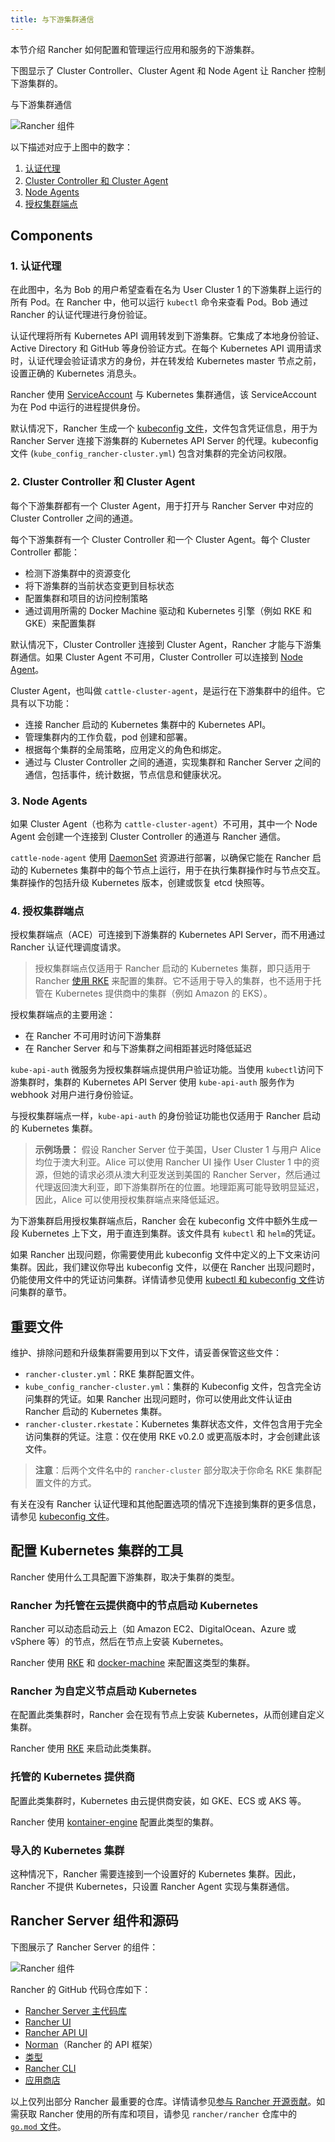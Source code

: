 ```yaml
---
title: 与下游集群通信
---
```


本节介绍 Rancher 如何配置和管理运行应用和服务的下游集群。

下图显示了 Cluster Controller、Cluster Agent 和 Node Agent 让 Rancher 控制下游集群的。

<figcaption>与下游集群通信</figcaption>

![Rancher 组件](/img/rancher-architecture-cluster-controller.svg)

以下描述对应于上图中的数字：

1. [认证代理](#1-认证代理)
2. [Cluster Controller 和 Cluster Agent](#2-cluster-controller-和-cluster-agent)
3. [Node Agents](#3-node-agents)
4. [授权集群端点](#4-授权集群端点)

## Components

### 1. 认证代理

在此图中，名为 Bob 的用户希望查看在名为 User Cluster 1 的下游集群上运行的所有 Pod。在 Rancher 中，他可以运行 `kubectl` 命令来查看
Pod。Bob 通过 Rancher 的认证代理进行身份验证。

认证代理将所有 Kubernetes API 调用转发到下游集群。它集成了本地身份验证、Active Directory 和 GitHub 等身份验证方式。在每个 Kubernetes API 调用请求时，认证代理会验证请求方的身份，并在转发给 Kubernetes master 节点之前，设置正确的 Kubernetes 消息头。

Rancher 使用 [ServiceAccount](https://kubernetes.io/docs/tasks/configure-pod-container/configure-service-account/) 与 Kubernetes 集群通信，该 ServiceAccount 为在 Pod 中运行的进程提供身份。

默认情况下，Rancher 生成一个 [kubeconfig 文件](../../how-to-guides/new-user-guides/manage-clusters/access-clusters/use-kubectl-and-kubeconfig.md)，文件包含凭证信息，用于为 Rancher Server 连接下游集群的 Kubernetes API Server 的代理。kubeconfig 文件 (`kube_config_rancher-cluster.yml`) 包含对集群的完全访问权限。

### 2. Cluster Controller 和 Cluster Agent

每个下游集群都有一个 Cluster Agent，用于打开与 Rancher Server 中对应的 Cluster Controller 之间的通道。

每个下游集群有一个 Cluster Controller 和一个 Cluster Agent。每个 Cluster Controller 都能：

- 检测下游集群中的资源变化
- 将下游集群的当前状态变更到目标状态
- 配置集群和项目的访问控制策略
- 通过调用所需的 Docker Machine 驱动和 Kubernetes 引擎（例如 RKE 和 GKE）来配置集群

默认情况下，Cluster Controller 连接到 Cluster Agent，Rancher 才能与下游集群通信。如果 Cluster Agent 不可用，Cluster Controller 可以连接到 [Node Agent](#3-node-agents)。

Cluster Agent，也叫做 `cattle-cluster-agent`，是运行在下游集群中的组件。它具有以下功能：

- 连接 Rancher 启动的 Kubernetes 集群中的 Kubernetes API。
- 管理集群内的工作负载，pod 创建和部署。
- 根据每个集群的全局策略，应用定义的角色和绑定。
- 通过与 Cluster Controller 之间的通道，实现集群和 Rancher Server 之间的通信，包括事件，统计数据，节点信息和健康状况。

### 3. Node Agents

如果 Cluster Agent（也称为 `cattle-cluster-agent`）不可用，其中一个 Node Agent 会创建一个连接到 Cluster Controller 的通道与 Rancher 通信。

`cattle-node-agent` 使用 [DaemonSet](https://kubernetes.io/docs/concepts/workloads/controllers/daemonset/) 资源进行部署，以确保它能在 Rancher 启动的 Kubernetes 集群中的每个节点上运行，用于在执行集群操作时与节点交互。集群操作的包括升级 Kubernetes 版本，创建或恢复 etcd 快照等。

### 4. 授权集群端点

授权集群端点（ACE）可连接到下游集群的 Kubernetes API Server，而不用通过 Rancher 认证代理调度请求。

> 授权集群端点仅适用于 Rancher 启动的 Kubernetes 集群，即只适用于 Rancher [使用 RKE](../../pages-for-subheaders/launch-kubernetes-with-rancher.md) 来配置的集群。它不适用于导入的集群，也不适用于托管在 Kubernetes 提供商中的集群（例如 Amazon 的 EKS）。

授权集群端点的主要用途：

- 在 Rancher 不可用时访问下游集群
- 在 Rancher Server 和与下游集群之间相距甚远时降低延迟

`kube-api-auth` 微服务为授权集群端点提供用户验证功能。当使用 `kubectl`访问下游集群时，集群的 Kubernetes API Server 使用 `kube-api-auth` 服务作为 webhook 对用户进行身份验证。

与授权集群端点一样，`kube-api-auth` 的身份验证功能也仅适用于 Rancher 启动的 Kubernetes 集群。

> **示例场景：** 假设 Rancher Server 位于美国，User Cluster 1 与用户 Alice 均位于澳大利亚。Alice 可以使用 Rancher UI 操作 User Cluster 1 中的资源，但她的请求必须从澳大利亚发送到美国的 Rancher Server，然后通过代理返回澳大利亚，即下游集群所在的位置。地理距离可能导致明显延迟，因此，Alice 可以使用授权集群端点来降低延迟。

为下游集群启用授权集群端点后，Rancher 会在 kubeconfig 文件中额外生成一段 Kubernetes 上下文，用于直连到集群。该文件具有 `kubectl` 和 `helm`的凭证。

如果 Rancher 出现问题，你需要使用此 kubeconfig 文件中定义的上下文来访问集群。因此，我们建议你导出 kubeconfig 文件，以便在 Rancher 出现问题时，仍能使用文件中的凭证访问集群。详情请参见使用 [kubectl 和 kubeconfig 文件](../../how-to-guides/new-user-guides/manage-clusters/access-clusters/use-kubectl-and-kubeconfig.md)访问集群的章节。

## 重要文件

维护、排除问题和升级集群需要用到以下文件，请妥善保管这些文件：

- `rancher-cluster.yml`：RKE 集群配置文件。
- `kube_config_rancher-cluster.yml`：集群的 Kubeconfig 文件，包含完全访问集群的凭证。如果 Rancher 出现问题时，你可以使用此文件认证由 Rancher 启动的 Kubernetes 集群。
- `rancher-cluster.rkestate`：Kubernetes 集群状态文件，文件包含用于完全访问集群的凭证。注意：仅在使用 RKE v0.2.0 或更高版本时，才会创建此该文件。

> **注意**：后两个文件名中的 `rancher-cluster` 部分取决于你命名 RKE 集群配置文件的方式。

有关在没有 Rancher 认证代理和其他配置选项的情况下连接到集群的更多信息，请参见 [kubeconfig 文件](../../how-to-guides/new-user-guides/manage-clusters/access-clusters/use-kubectl-and-kubeconfig.md)。

## 配置 Kubernetes 集群的工具

Rancher 使用什么工具配置下游集群，取决于集群的类型。

### Rancher 为托管在云提供商中的节点启动 Kubernetes

Rancher 可以动态启动云上（如 Amazon EC2、DigitalOcean、Azure 或 vSphere 等）的节点，然后在节点上安装 Kubernetes。

Rancher 使用 [RKE](https://github.com/rancher/rke) 和 [docker-machine](https://github.com/rancher/machine) 来配置这类型的集群。

### Rancher 为自定义节点启动 Kubernetes

在配置此类集群时，Rancher 会在现有节点上安装 Kubernetes，从而创建自定义集群。

Rancher 使用 [RKE](https://github.com/rancher/rke) 来启动此类集群。

### 托管的 Kubernetes 提供商

配置此类集群时，Kubernetes 由云提供商安装，如 GKE、ECS 或 AKS 等。

Rancher 使用 [kontainer-engine](https://github.com/rancher/kontainer-engine) 配置此类型的集群。

### 导入的 Kubernetes 集群

这种情况下，Rancher 需要连接到一个设置好的 Kubernetes 集群。因此，Rancher 不提供 Kubernetes，只设置 Rancher Agent 实现与集群通信。

## Rancher Server 组件和源码

下图展示了 Rancher Server 的组件：

![Rancher 组件](/img/rancher-architecture-rancher-components.svg)

Rancher 的 GitHub 代码仓库如下：

- [Rancher Server 主代码库](https://github.com/rancher/rancher)
- [Rancher UI](https://github.com/rancher/ui)
- [Rancher API UI](https://github.com/rancher/api-ui)
- [Norman](https://github.com/rancher/norman)（Rancher 的 API 框架）
- [类型](https://github.com/rancher/types)
- [Rancher CLI](https://github.com/rancher/cli)
- [应用商店](https://github.com/rancher/helm)

以上仅列出部分 Rancher 最重要的仓库。详情请参见[参与 Rancher 开源贡献](../../contribute-to-rancher.md#rancher-仓库)。如需获取 Rancher 使用的所有库和项目，请参见 `rancher/rancher` 仓库中的 [`go.mod` 文件](https://github.com/rancher/rancher/blob/master/go.mod)。